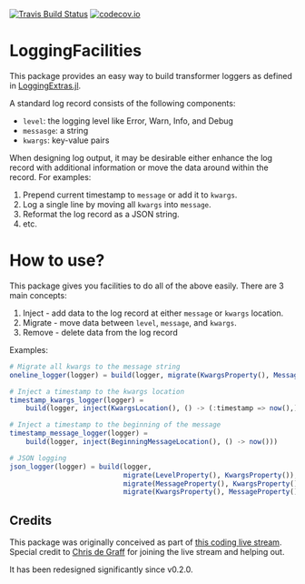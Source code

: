 [![Travis Build Status](https://travis-ci.org/tk3369/LoggingFacilities.jl.svg?branch=master)](https://travis-ci.org/tk3369/LoggingFacilities.jl)
[![codecov.io](http://codecov.io/github/tk3369/LoggingFacilities.jl/coverage.svg?branch=master)](http://codecov.io/github/tk3369/LoggingFacilities.jl?branch=master)

# LoggingFacilities

This package provides an easy way to build transformer loggers as defined in
[LoggingExtras.jl](https://github.com/oxinabox/LoggingExtras.jl).

A standard log record consists of the following components:
- `level`: the logging level like Error, Warn, Info, and Debug
- `messasge`: a string
- `kwargs`: key-value pairs

When designing log output, it may be desirable either enhance the log record
with additional information or move the data around within the record.  For examples:

1. Prepend current timestamp to `message` or add it to `kwargs`.
2. Log a single line by moving all `kwargs` into `message`.
3. Reformat the log record as a JSON string.
4. etc.

# How to use?

This package gives you facilities to do all of the above easily.  There are 3 main
concepts:
1. Inject - add data to the log record at either `message` or `kwargs` location.
2. Migrate - move data between `level`, `message`, and `kwargs`.
3. Remove - delete data from the log record

Examples:

```julia
# Migrate all kwargs to the message string
oneline_logger(logger) = build(logger, migrate(KwargsProperty(), MessageProperty()))

# Inject a timestamp to the kwargs location
timestamp_kwargs_logger(logger) =
    build(logger, inject(KwargsLocation(), () -> (:timestamp => now(),)))

# Inject a timestamp to the beginning of the message
timestamp_message_logger(logger) =
    build(logger, inject(BeginningMessageLocation(), () -> now()))

# JSON logging
json_logger(logger) = build(logger,
                            migrate(LevelProperty(), KwargsProperty()),
                            migrate(MessageProperty(), KwargsProperty()),
                            migrate(KwargsProperty(), MessageProperty(); transform = JSON.json))
```

## Credits

This package was originally conceived as part of [this coding live stream](https://www.youtube.com/watch?v=89xlkSUh_dA). Special credit to [Chris de Graff](https://github.com/christopher-dG) for joining
the live stream and helping out.

It has been redesigned significantly since v0.2.0.

